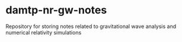 # damtp-nr-gw-notes
Repository for storing notes related to gravitational wave analysis and numerical relativity simulations 
